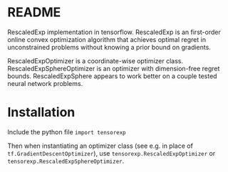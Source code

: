 # README #

RescaledExp implementation in tensorflow. RescaledExp is an first-order online convex optimization algorithm that achieves optimal regret in unconstrained problems without knowing a prior bound on gradients.

RescaledExpOptimizer is a coordinate-wise optimizer class.
RescaledExpSphereOptimizer is an optimizer with dimension-free regret bounds.
RescaledExpSphere appears to work better on a couple tested neural network problems.

# Installation #
Include the python file
`import tensorexp`

Then when instantiating an optimizer class (see e.g. in place of `tf.GradientDescentOptimizer`), use `tensorexp.RescaledExpOptimizer` or `tensorexp.RescaledExpSphereOptimizer`.
